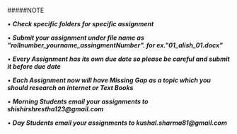 #####NOTE

• ___Check specific folders for specific assignment___

• ___Submit your assignment under file name as "rollnumber_yourname_assingmentNumber". for ex."01_alish_01.docx"___

• ___Every Assignment has its own due date so please be careful and submit it before due date___

• ___Each Assignment now will have Missing Gap as a topic which you should research on internet or Text Books___

• ___Morning Students email your assignments to shishirshrestha123@gmail.com___

• ___Day Students email your assignments to kushal.sharma81@gmail.com___

